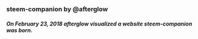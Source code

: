 ### steem-companion by @afterglow
##### On February 23, 2018 afterglow visualized a website steem-companion was born.
